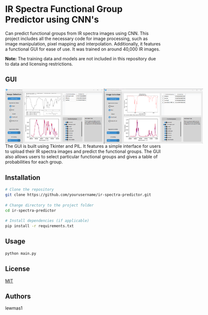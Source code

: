 # IR Spectra Functional Group Predictor using CNN's

Can predict functional groups from IR spectra images using CNN. This project includes all the necessary code for image processing, such as image manipulation, pixel mapping and interpolation. Additionally, it features a functional GUI for ease of use. It was trained on around 40,000 IR images.

**Note:** The training data and models are not included in this repository due to data and licensing restrictions.

## GUI


<div style="display: flex;">
  <img src="Figure/GUI black.png" alt="Image 1" width="320" />
  <img src="Figure/GUI red.png" alt="Image 2" width="320" />
</div>
The GUI is built using Tkinter and PIL. It features a simple interface for users to upload their IR spectra images and predict the functional groups. The GUI also allows users to select particular functional groups and gives a table of probabilities for each group.


## Installation
```bash
# Clone the repository
git clone https://github.com/yourusername/ir-spectra-predictor.git

# Change directory to the project folder
cd ir-spectra-predictor

# Install dependencies (if applicable)
pip install -r requirements.txt
```

## Usage
```bash
python main.py
```

## License
[MIT](https://choosealicense.com/licenses/mit/)

## Authors
lewmas1